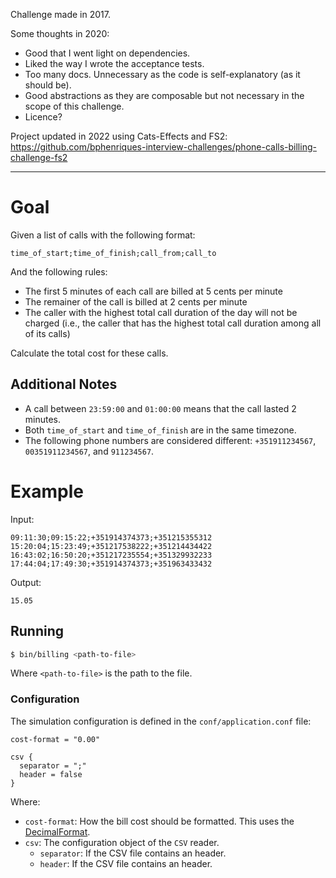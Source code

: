 Challenge made in 2017.

Some thoughts in 2020:
- Good that I went light on dependencies.
- Liked the way I wrote the acceptance tests.
- Too many docs. Unnecessary as the code is self-explanatory (as it should be).
- Good abstractions as they are composable but not necessary in the scope of this challenge.
- Licence?

Project updated in 2022 using Cats-Effects and FS2: https://github.com/bphenriques-interview-challenges/phone-calls-billing-challenge-fs2

---

# Goal

Given a list of calls with the following format:

    time_of_start;time_of_finish;call_from;call_to

And the following rules:

 - The first 5 minutes of each call are billed at 5 cents per minute
 - The remainer of the call is billed at 2 cents per minute
 - The caller with the highest total call duration of the day will not be charged (i.e., the caller that has the highest total call duration among all of its calls)

Calculate the total cost for these calls.

## Additional Notes

* A call between `23:59:00` and `01:00:00` means that the call lasted 2 minutes.
* Both `time_of_start` and `time_of_finish` are in the same timezone.
* The following phone numbers are considered different: `+351911234567`, `00351911234567`, and `911234567`.

# Example

Input:
```
09:11:30;09:15:22;+351914374373;+351215355312
15:20:04;15:23:49;+351217538222;+351214434422
16:43:02;16:50:20;+351217235554;+351329932233
17:44:04;17:49:30;+351914374373;+351963433432
```

Output:
``` 
15.05
``` 

## Running


```bash
$ bin/billing <path-to-file>
```

Where `<path-to-file>` is the path to the file.

### Configuration

The simulation configuration is defined in the `conf/application.conf` file:
 
```
cost-format = "0.00"

csv {
  separator = ";"
  header = false
}
```
 
Where:
* `cost-format`: How the bill cost should be formatted. This uses the [DecimalFormat](https://docs.oracle.com/javase/tutorial/i18n/format/decimalFormat.html).
* `csv`: The configuration object of the `CSV` reader.
  * `separator`: If the CSV file contains an header.
  * `header`: If the CSV file contains an header.

